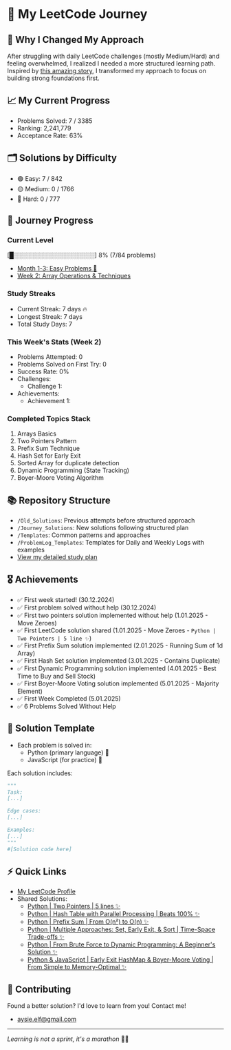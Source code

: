 # 🚀 My LeetCode Journey

## 🔄 Why I Changed My Approach
After struggling with daily LeetCode challenges (mostly Medium/Hard) and feeling overwhelmed, I realized I needed a more structured learning path. Inspired by [this amazing story](https://leetcode.com/discuss/interview-experience/716202/amz-google-facebook-offer-reject-reject-my-journey-from-failure-to-offer-at-faang), I transformed my approach to focus on building strong foundations first.

## 📈 My Current Progress
- Problems Solved: 7 / 3385
- Ranking: 2,241,779
- Acceptance Rate: 63%

## 🗂️ Solutions by Difficulty
- 🟢 Easy: 7 / 842
- 🟡 Medium: 0 / 1766
- 🔴 Hard: 0 / 777

## 🎯 Journey Progress
### Current Level
[█░░░░░░░░░░░░░░░░░░░] 8% (7/84 problems)
- [Month 1-3: Easy Problems 👶](Journey_Solutions/1_Month)
- [Week 2: Array Operations & Techniques](Journey_Solutions/1_Month/2_Week)

### Study Streaks
- Current Streak: 7 days 🔥
- Longest Streak: 7 days
- Total Study Days: 7

### This Week's Stats (Week 2)
- Problems Attempted: 0
- Problems Solved on First Try: 0
- Success Rate: 0%
- Challenges:
  - Challenge 1:
- Achievements:
  - Achievement 1:

### Completed Topics Stack
1. Arrays Basics
2. Two Pointers Pattern
3. Prefix Sum Technique
4. Hash Set for Early Exit
5. Sorted Array for duplicate detection
6. Dynamic Programming (State Tracking)
7. Boyer-Moore Voting Algorithm

## 📚 Repository Structure
- `/Old_Solutions`: Previous attempts before structured approach
- `/Journey_Solutions`: New solutions following structured plan
- `/Templates`: Common patterns and approaches
- `/ProblemLog_Templates`: Templates for Daily and Weekly Logs with examples
- [View my detailed study plan](LeetCodeStudyGuide.md)

## 🎖️ Achievements
*  ✅ First week started! (30.12.2024)
*  ✅ First problem solved without help (30.12.2024)
*  ✅ First two pointers solution implemented without help (1.01.2025 - Move Zeroes)
*  ✅ First LeetCode solution shared (1.01.2025 - Move Zeroes - `Python | Two Pointers | 5 line ✨`)
*  ✅ First Prefix Sum solution implemented (2.01.2025 - Running Sum of 1d Array)
*  ✅ First Hash Set solution implemented (3.01.2025 - Contains Duplicate)
*  ✅ First Dynamic Programming solution implemented (4.01.2025 - Best Time to Buy and Sell Stock)
*  ✅ First Boyer-Moore Voting solution implemented (5.01.2025 - Majority Element)
*  ✅ First Week Completed (5.01.2025)
*  ✅ 6 Problems Solved Without Help

## 📝 Solution Template
- Each problem is solved in:
  * Python (primary language) 🐍
  * JavaScript (for practice) 💛

Each solution includes:
```python
"""
Task:
[...]

Edge cases:
[...]

Examples:
[...]
"""
#[Solution code here]
```

## ⚡ Quick Links
- [My LeetCode Profile](https://leetcode.com/u/aysieelf/)
- Shared Solutions:
  - [Python | Two Pointers | 5 lines ✨](https://leetcode.com/problems/move-zeroes/solutions/6212328/python-two-pointers-5-lines)
  - [Python | Hash Table with Parallel Processing | Beats 100% ✨](https://leetcode.com/problems/two-sum/solutions/6212397/python-hash-table-with-parallel-processi-ljp6)
  - [Python | Prefix Sum | From O(n²) to O(n) ✨](https://leetcode.com/problems/running-sum-of-1d-array/solutions/6217409/python-prefix-sum-from-on2-to-on-by-aysi-2yi3)
  - [Python | Multiple Approaches: Set, Early Exit, & Sort | Time-Space Trade-offs ✨](https://leetcode.com/problems/contains-duplicate/solutions/6222879/python-multiple-approaches-set-early-exi-jkg6)
  - [Python | From Brute Force to Dynamic Programming: A Beginner's Solution ✨](https://leetcode.com/problems/contains-duplicate/solutions/6228302/python-from-brute-force-to-dynamic-progr-83wr)
  - [Python & JavaScript | Early Exit HashMap & Boyer-Moore Voting | From Simple to Memory-Optimal ✨](https://leetcode.com/problems/majority-element/solutions/6232871/python-javascript-early-exit-hashmap-boyer-moore-voting-from-simple-to-memory-optimal)

## 🌟 Contributing
Found a better solution? I'd love to learn from you! Contact me!
- aysie.elf@gmail.com
---
*Learning is not a sprint, it's a marathon* 🏃‍♀️